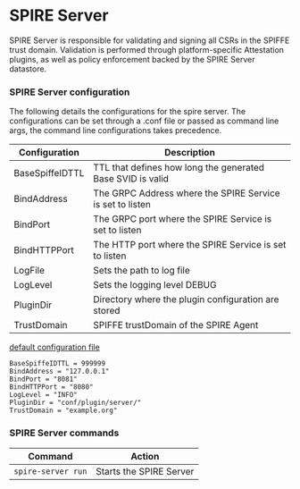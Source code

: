 # SPIRE Server  

SPIRE Server is responsible for validating and signing all CSRs in the SPIFFE trust domain.
Validation is performed through platform-specific Attestation plugins, as well as policy enforcement
backed by the SPIRE Server datastore.

### SPIRE Server configuration

The following details the configurations for the spire server. The configurations can be set through
a .conf file or passed as command line args, the command line configurations takes precedence.

 |Configuration          | Description                                                          |
 |-----------------------|----------------------------------------------------------------------|
 |BaseSpiffeIDTTL        |  TTL that defines how long the generated Base SVID is valid          |
 |BindAddress            |  The GRPC Address where the SPIRE Service is set to listen           |
 |BindPort               |  The GRPC port where the SPIRE Service is set to listen              |
 |BindHTTPPort           |  The HTTP port where the SPIRE Service is set to listen              |
 |LogFile                |  Sets the path to log file                                           |
 |LogLevel               |  Sets the logging level DEBUG|INFO|WARN|ERROR>                       |
 |PluginDir              |  Directory where the plugin configuration are stored                 |
 |TrustDomain            |  SPIFFE trustDomain of the SPIRE Agent                               |

[default configuration file](/conf/server/default_server_config.conf)

```
BaseSpiffeIDTTL = 999999
BindAddress = "127.0.0.1"
BindPort = "8081"
BindHTTPPort = "8080"
LogLevel = "INFO"
PluginDir = "conf/plugin/server/"
TrustDomain = "example.org"
```

### SPIRE Server commands

 |Command                   | Action                                                           |
 |--------------------------|------------------------------------------------------------------|
 |`spire-server run`        |  Starts the SPIRE Server                                         |
